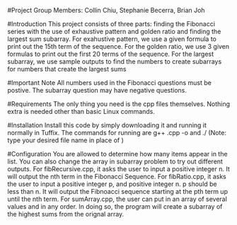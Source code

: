 #Project Group Members: Collin Chiu, Stephanie Becerra, Brian Joh

#Introduction 
This project consists of three parts: finding the Fibonacci series with the use of exhaustive pattern and golden ratio and finding the largest sum subarray. For exahustive pattern, we use a given formula to print out the 15th term of the sequence. For the golden ratio, we use 3 given formulas to print out the first 20 terms of the sequence. For the largest subarray, we use sample outputs to find the numbers to create subarrays for numbers that create the largest sums

#Important Note 
All numbers used in the Fibonacci questions must be postive. The subarray question may have negative questions.

#Requirements 
The only thing you need is the cpp files themselves. Nothing extra is needed other than basic Linux commands.

#Installation 
Install this code by simply downloading it and running it normally in Tuffix. The commands for running are g++ <FILENAME>.cpp -o <FILENAME> and ./<FILENAME>
(Note: type your desired file name in place of <FILENAME>)

#Configuration 
You are allowed to determine how many items appear in the list. You can also change the array in subarray problem to try out different outputs.
For fibRecursive.cpp, it asks the user to input a positive integer n. It will output the nth term in the Fibonacci Sequence.
For fibRatio.cpp, it asks the user to input a positive integer p, and positive integer n. p should be less than n. It will output the Fibnoacci sequence starting at the pth term up until the nth term.
For sumArray.cpp, the user can put in an array of several values and in any order. In doing so, the program will create a subarray of the highest sums from the orignal array.
